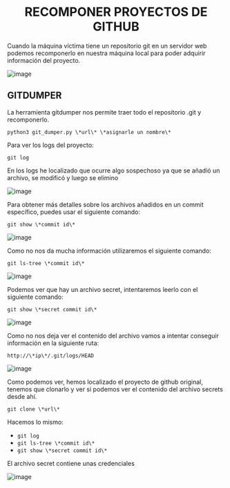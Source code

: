 <h1 align="center">RECOMPONER PROYECTOS DE GITHUB</h1>

Cuando la máquina víctima tiene un repositorio git en un servidor web podemos recomponerlo en nuestra máquina local para poder adquirir información del proyecto.

![image](https://github.com/user-attachments/assets/8fd4ea5f-576e-4263-b3eb-0ad67aac685f)

<h2>GITDUMPER</h2>

La herramienta gitdumper nos permite traer todo el repositorio .git y recomponerlo.

`python3 git_dumper.py \*url\* \*asignarle un nombre\*`

Para ver los logs del proyecto:

`git log`

En los logs he localizado que ocurre algo sospechoso ya que se añadió un archivo, se modificó y luego se elimino

![image](https://github.com/user-attachments/assets/9e6eda35-a62c-4f81-a693-c0f2a433bcce)

Para obtener más detalles sobre los archivos añadidos en un commit específico, puedes usar el siguiente comando:

`git show \*commit id\*`

![image](https://github.com/user-attachments/assets/dcc77185-f7e3-4506-ac8d-2aff5b20ad63)

Como no nos da mucha información utilizaremos el siguiente comando:

`git ls-tree \*commit id\*`

![image](https://github.com/user-attachments/assets/b4c472cb-91bf-4127-b38c-d7632bf9fd99)

Podemos ver que hay un archivo secret, intentaremos leerlo con el siguiente comando:

`git show \*secret commit id\*`

![image](https://github.com/user-attachments/assets/17ca5d44-cc3a-4b5a-a10e-45b3937452db)

Como no nos deja ver el contenido del archivo vamos a intentar conseguir información en la siguiente ruta:

`http://\*ip\*/.git/logs/HEAD`

![image](https://github.com/user-attachments/assets/94d535be-f6b8-462e-b59c-40e589ac90d3)

Como podemos ver, hemos localizado el proyecto de github original, tenemos que clonarlo y ver si podemos ver el contenido del archivo secrets desde ahí.

`git clone \*url\*`

Hacemos lo mismo:

- `git log`
- `git ls-tree \*commit id\*`
- `git show \*secret commit id\*`

El archivo secret contiene unas credenciales

![image](https://github.com/user-attachments/assets/5a488bad-cd8e-42bf-b42e-a75c16ec9645)
